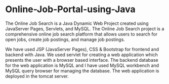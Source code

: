 # Online-Job-Portal-using-Java

The Online Job Search is a Java Dynamic Web Project created using JavaServer Pages, Servlets, and MySQL. The Online Job Search project is a comprehensive online job search platform that allows users to search for open jobs, create job postings, and manage job postings.

We have used JSP (JavaServer Pages), CSS & Bootstrap for frontend and backend with Java.
We used servlet for creating a web application which presents the user with a browser based interface.
The backend database for the web application is MySQL and I have used MySQL workbench and MySQL query browser for managing the database.
The web application is deployed in the tomcat server.
